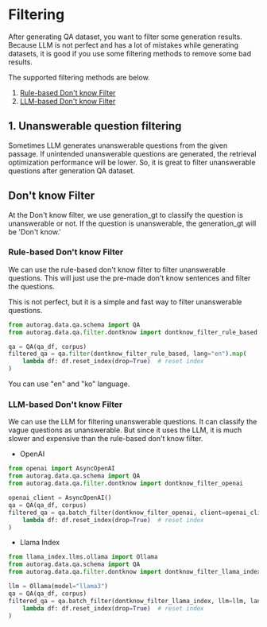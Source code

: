 # Filtering

After generating QA dataset, you want to filter some generation results.
Because LLM is not perfect and has a lot of mistakes while generating datasets,
it is good if you use some filtering methods to remove some bad results.

The supported filtering methods are below.

1. [Rule-based Don't know Filter](#rule-based-dont-know-filter)
2. [LLM-based Don't know Filter](#llm-based-dont-know-filter)

## 1. Unanswerable question filtering

Sometimes LLM generates unanswerable questions from the given passage.
If unintended unanswerable questions are generated, the retrieval optimization performance will be lower.
So, it is great to filter unanswerable questions after generation QA dataset.

## Don't know Filter

At the Don't know filter, we use generation_gt to classify the question is unanswerable or not.
If the question is unanswerable, the generation_gt will be 'Don't know.'

### Rule-based Don't know Filter

We can use the rule-based don't know filter to filter unanswerable questions.
This will just use the pre-made don't know sentences and filter the questions.

This is not perfect, but it is a simple and fast way to filter unanswerable questions.

```python
from autorag.data.qa.schema import QA
from autorag.data.qa.filter.dontknow import dontknow_filter_rule_based

qa = QA(qa_df, corpus)
filtered_qa = qa.filter(dontknow_filter_rule_based, lang="en").map(
    lambda df: df.reset_index(drop=True)  # reset index
)
```

You can use "en" and "ko" language.

### LLM-based Don't know Filter

We can use the LLM for filtering unanswerable questions.
It can classify the vague questions as unanswerable.
But since it uses the LLM, it is much slower and expensive than the rule-based don't know filter.

- OpenAI

```python
from openai import AsyncOpenAI
from autorag.data.qa.schema import QA
from autorag.data.qa.filter.dontknow import dontknow_filter_openai

openai_client = AsyncOpenAI()
qa = QA(qa_df, corpus)
filtered_qa = qa.batch_filter(dontknow_filter_openai, client=openai_client, lang="en").map(
    lambda df: df.reset_index(drop=True)  # reset index
)
```

- Llama Index

```python
from llama_index.llms.ollama import Ollama
from autorag.data.qa.schema import QA
from autorag.data.qa.filter.dontknow import dontknow_filter_llama_index

llm = Ollama(model="llama3")
qa = QA(qa_df, corpus)
filtered_qa = qa.batch_filter(dontknow_filter_llama_index, llm=llm, lang="en").map(
    lambda df: df.reset_index(drop=True)  # reset index
)
```

